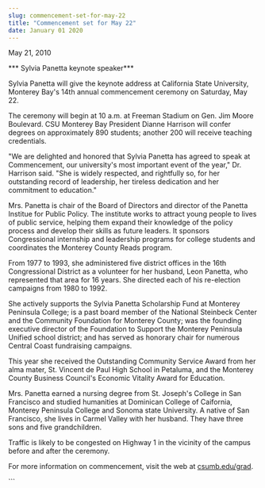 ```yaml
---
slug: commencement-set-for-may-22
title: "Commencement set for May 22"
date: January 01 2020
---
```


  
<p>May 21, 2010</p>
<p>*** Sylvia Panetta keynote speaker***</p>
<p>
  Sylvia Panetta will give the keynote address at California State University,
  Monterey Bay's 14th annual commencement ceremony on Saturday, May 22.
</p>
<p>
  The ceremony will begin at 10 a.m. at Freeman Stadium on Gen. Jim Moore
  Boulevard. CSU Monterey Bay President Dianne Harrison will confer degrees on
  approximately 890 students; another 200 will receive teaching credentials.
</p>
<p>
  "We are delighted and honored that Sylvia Panetta has agreed to speak at
  Commencement, our university's most important event of the year," Dr. Harrison
  said. "She is widely respected, and rightfully so, for her outstanding record
  of leadership, her tireless dedication and her commitment to education."
</p>
<p>
  Mrs. Panetta is chair of the Board of Directors and director of the Panetta
  Institue for Public Policy. The institute works to attract young people to
  lives of public service, helping them expand their knowledge of the policy
  process and develop their skills as future leaders. It sponsors Congressional
  internship and leadership programs for college students and coordinates the
  Monterey County Reads program.
</p>
<p>
  From 1977 to 1993, she administered five district offices in the 16th
  Congressional District as a volunteer for her husband, Leon Panetta, who
  represented that area for 16 years. She directed each of his re-election
  campaigns from 1980 to 1992.
</p>
<p>
  She actively supports the Sylvia Panetta Scholarship Fund at Monterey
  Peninsula College; is a past board member of the National Steinbeck Center and
  the Community Foundation for Monterey County; was the founding executive
  director of the Foundation to Support the Monterey Peninsula Unified school
  district; and has served as honorary chair for numerous Central Coast
  fundraising campaigns.
</p>
<p>
  This year she received the Outstanding Community Service Award from her alma
  mater, St. Vincent de Paul High School in Petaluma, and the Monterey County
  Business Council's Economic Vitality Award for Education.
</p>
<p>
  Mrs. Panetta earned a nursing degree from St. Joseph's College in San
  Francisco and studied humanities at Dominican College of Caifornia, Monterey
  Peninsula College and Sonoma state University. A native of San Francisco, she
  lives in Carmel Valley with her husband. They have three sons and five
  grandchildren.
</p>
<p>
  Traffic is likely to be congested on Highway 1 in the vicinity of the campus
  before and after the ceremony.
</p>
<p>
  For more information on commencement, visit the web at
  <a href="https://csumb.edu/grad">csumb.edu/grad</a>.
</p>
<p></p>
<p></p>
```
